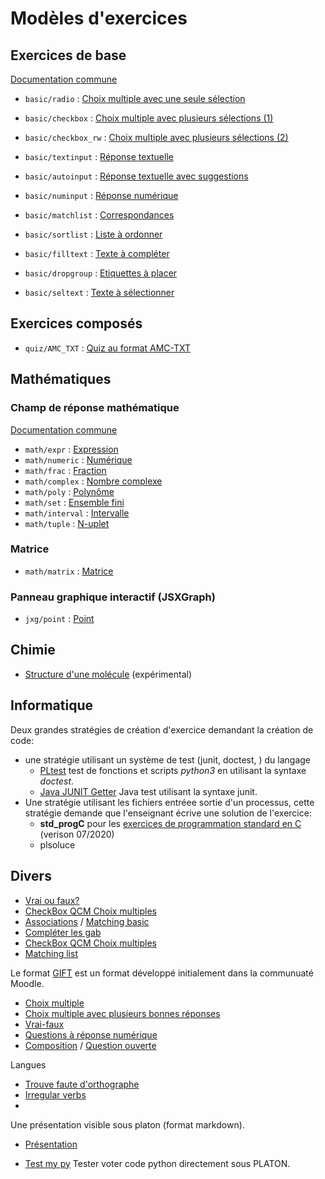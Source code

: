 
# Modèles d'exercices

## Exercices de base

[Documentation commune](basic/basic.md)

* `basic/radio` : [Choix multiple avec une seule sélection](basic/radio.md)
* `basic/checkbox` : [Choix multiple avec plusieurs sélections (1)](basic/checkbox.md)
* `basic/checkbox_rw` : [Choix multiple avec plusieurs sélections (2)](basic/checkbox_rw.md)

* `basic/textinput` : [Réponse textuelle](basic/input.md)
* `basic/autoinput` : [Réponse textuelle avec suggestions](basic/autoinput.md)
* `basic/numinput` : [Réponse numérique](basic/numinput.md)

* `basic/matchlist` : [Correspondances](basic/matchlist.md)
* `basic/sortlist` : [Liste à ordonner](basic/sortlist.md)
* `basic/filltext` : [Texte à compléter](basic/filltext.md)
* `basic/dropgroup` : [Etiquettes à placer](basic/dropgroup.md)
* `basic/seltext` : [Texte à sélectionner](basic/seltext.md)

## Exercices composés

* `quiz/AMC_TXT` : [Quiz au format AMC-TXT](quiz/AMC_TXT.md)

## Mathématiques

### Champ de réponse mathématique

[Documentation commune](math/input.md)

* `math/expr` : [Expression](math/expr.md)
* `math/numeric` : [Numérique](math/numeric.md)
* `math/frac` : [Fraction](math/frac.md)
* `math/complex` : [Nombre complexe](math/complex.md)
* `math/poly` : [Polynôme](math/poly.md)
* `math/set` : [Ensemble fini](math/set.md)
* `math/interval` : [Intervalle](math/interval.md)
* `math/tuple` : [N-uplet](math/tuple.md)

### Matrice

* `math/matrix` : [Matrice](math/matrix.md)

### Panneau graphique interactif (JSXGraph)

* `jxg/point` : [Point](mathjxg/point.md)

## Chimie

* [Structure d'une molécule](chem/molstruct.md) (expérimental)


## Informatique

Deux grandes stratégies de création d'exercice demandant la création de code:

* une stratégie utilisant un système de test (junit, doctest, ) du langage  
    * [PLtest](pltest.md) test de fonctions et scripts *python3* en utilisant la syntaxe *doctest*.  
    * [Java JUNIT Getter](Java_junit_getter.md) Java test utilisant la syntaxe junit. 
* Une stratégie utilisant les fichiers entréee sortie d'un processus, cette stratégie demande que l'enseignant écrive une solution de l'exercice: 
    * **std_progC** pour les [exercices de programmation standard en C](../technic_doc/std_progC.md) (verison 07/2020)
    * plsoluce


## Divers

* [Vrai ou faux?](vraifaux.md)
* [CheckBox QCM Choix multiples](checkbox.md)
* [Associations](matchlist.md) / [Matching basic](Matching.md)
* [Compléter les gab](Gab_completing.md)
* [CheckBox QCM Choix multiples](checkboxcsv.md)
* [Matching list](Matching_csv.md)

Le format [GIFT](https://docs.moodle.org/3x/fr/Format_GIFT) est un format développé initialement dans la communuaté Moodle. 

* [Choix multiple](Select_set.md)
* [Choix multiple avec plusieurs bonnes réponses](Multiple_choice.md)
* [Vrai-faux](TrueOrFalse.md)
* [Questions à réponse numérique](Numeric_set.md)
* [Composition](Saving_entries.md) / [Question ouverte](questionouverte.md)

Langues 

* [Trouve faute d'orthographe](Trouve_faute.md)
* [Irregular verbs](Irregular_verbs_csv.md)
* 
Une présentation visible sous platon (format markdown).

* [Présentation](slides.md) 

* [Test my py](testmypy.md) Tester voter code python directement sous PLATON.


